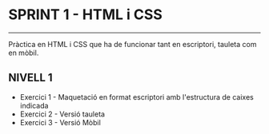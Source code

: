 # SPRINT 1 - HTML i CSS

---

Pràctica en HTML i CSS que ha de funcionar tant en escriptori, tauleta com en mòbil.

## NIVELL 1

- Exercici 1 - Maquetació en format escriptori amb l'estructura de caixes indicada
- Exercici 2 - Versió tauleta
- Exercici 3 - Versió Mòbil
